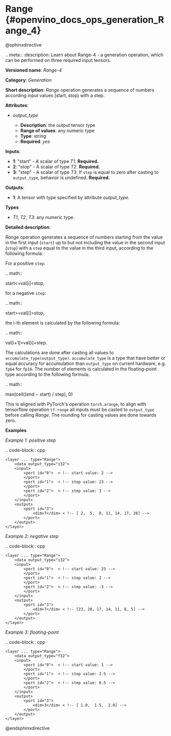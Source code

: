 # Range {#openvino_docs_ops_generation_Range_4}

@sphinxdirective

.. meta::
  :description: Learn about Range-4 - a generation operation, which can be 
                performed on three required input tensors.

**Versioned name**: *Range-4*

**Category**: *Generation*

**Short description**: *Range* operation generates a sequence of numbers according input values [start, stop) with a step.

**Attributes**:

* *output_type*

  * **Description**: the output tensor type
  * **Range of values**: any numeric type
  * **Type**: string
  * **Required**: *yes*

**Inputs**:

* **1**: "start" - A scalar of type *T1*. **Required.**
* **2**: "stop" - A scalar of type *T2*. **Required.**
* **3**: "step" - A scalar of type *T3*. If ``step`` is equal to zero after casting to ``output_type``, behavior is undefined. **Required.**

**Outputs**:

* **1**: A tensor with type specified by attribute *output_type*.

**Types**

* *T1*, *T2*, *T3*: any numeric type.

**Detailed description**:

*Range* operation generates a sequence of numbers starting from the value in the first input (``start``) up to but not including the value in the second input (``stop``) with a ``step`` equal to the value in the third input, according to the following formula:

For a positive ``step``:

.. math::

   start<=val[i]<stop,


for a negative ``step``:

.. math::

   start>=val[i]>stop,


the i-th element is calculated by the following formula:

.. math::

   val[i+1]=val[i]+step.


The calculations are done after casting all values to ``accumulate_type(output_type)``. ``accumulate_type`` is a type that have better or equal accuracy for accumulation than ``output_type`` on current hardware, e.g. ``fp64`` for ``fp16``. The number of elements is calculated in the floating-point type according to the following formula:

.. math::

   max(ceil((end − start) / step), 0)


This is aligned with PyTorch's operation ``torch.arange``, to align with tensorflow operation ``tf.range`` all inputs must be casted to ``output_type`` before calling *Range*. The rounding for casting values are done towards zero.

**Examples**

*Example 1: positive step*

.. code-block:: cpp

    <layer ... type="Range">
        <data output_type="i32">
        <input>
            <port id="0">  < !-- start value: 2 -->
            </port>
            <port id="1">  < !-- stop value: 23 -->
            </port>
            <port id="2">  < !-- step value: 3 -->
            </port>
        </input>
        <output>
            <port id="3">
                <dim>7</dim> < !-- [ 2,  5,  8, 11, 14, 17, 20] -->
            </port>
        </output>
    </layer>


*Example 2: negative step*

.. code-block:: cpp

    <layer ... type="Range">
        <data output_type="i32">
        <input>
            <port id="0">  < !-- start value: 23 -->
            </port>
            <port id="1">  < !-- stop value: 2 -->
            </port>
            <port id="2">  < !-- step value: -3 -->
            </port>
        </input>
        <output>
            <port id="3">
                <dim>7</dim> < !-- [23, 20, 17, 14, 11, 8, 5] -->
            </port>
        </output>
    </layer>


*Example 3: floating-point*

.. code-block:: cpp

    <layer ... type="Range">
        <data output_type="f32">
        <input>
            <port id="0">  < !-- start value: 1 -->
            </port>
            <port id="1">  < !-- stop value: 2.5 -->
            </port>
            <port id="2">  < !-- step value: 0.5 -->
            </port>
        </input>
        <output>
            <port id="3">
                <dim>3</dim> < !-- [ 1.0,  1.5,  2.0] -->
            </port>
        </output>
    </layer>

@endsphinxdirective
